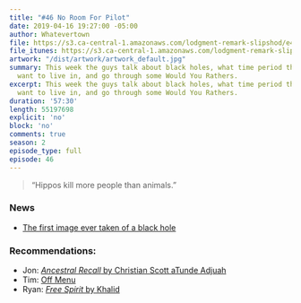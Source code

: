 ```yaml
---
title: "#46 No Room For Pilot"
date: 2019-04-16 19:27:00 -05:00
author: Whatevertown
file: https://s3.ca-central-1.amazonaws.com/lodgment-remark-slipshod/e46.mp3
file_itunes: https://s3.ca-central-1.amazonaws.com/lodgment-remark-slipshod/e46.m4a
artwork: "/dist/artwork/artwork_default.jpg"
summary: This week the guys talk about black holes, what time period they would not
  want to live in, and go through some Would You Rathers.
excerpt: This week the guys talk about black holes, what time period they would not
  want to live in, and go through some Would You Rathers.
duration: '57:30'
length: 55197698
explicit: 'no'
block: 'no'
comments: true
season: 2
episode_type: full
episode: 46
---
```


> “Hippos kill more people than animals.”

### News

- [The first image ever taken of a black hole](https://www.theverge.com/2019/4/10/18303661/first-picture-black-hole-sagittarius-event-horizon-telescope)

### Recommendations:

- Jon: [*Ancestral Recall* by Christian Scott aTunde Adjuah](https://open.spotify.com/album/2wAs9qKyT3FW3MljQ53LlL?si=7C1ew0jOREOsnZyYp9SbKA)
- Tim: [Off Menu](https://open.spotify.com/show/0azMejb7zrmAqctVsUSAdq?si=wJ8oNvW0RzGWnsYsT27yhg)
- Ryan:  [*Free Spirit* by Khalid](https://open.spotify.com/album/6KT8x5oqZJl9CcnM66hddo?si=JN1Sm8x0Sp2JSq0v4Um6sw)
